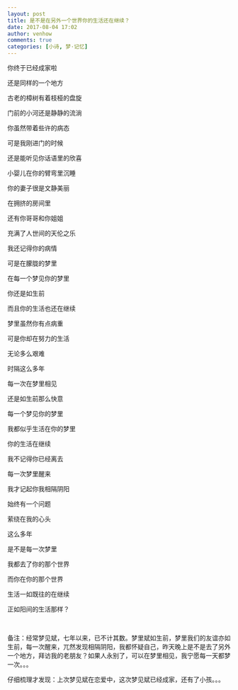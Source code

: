 ```yaml
---
layout: post
title: 是不是在另外一个世界你的生活还在继续？
date: 2017-08-04 17:02
author: venhow
comments: true
categories: [小诗, 梦·记忆]
---
```

你终于已经成家啦

还是同样的一个地方

古老的樟树有着枝桠的盘旋

门前的小河还是静静的流淌

你虽然带着些许的病态

可是我刚进门的时候

还是能听见你话语里的欣喜

小婴儿在你的臂弯里沉睡

你的妻子很是文静美丽

在拥挤的房间里

还有你哥哥和你姐姐

充满了人世间的天伦之乐

我还记得你的病情

可是在朦胧的梦里

在每一个梦见你的梦里

你还是如生前

而且你的生活也还在继续

梦里虽然你有点病重

可是你却在努力的生活

无论多么艰难

时隔这么多年

每一次在梦里相见

还是如生前那么快意

每一个梦见你的梦里

我都似乎生活在你的梦里

你的生活在继续

我不记得你已经离去

每一次梦里醒来

我才记起你我相隔阴阳

始终有一个问题

萦绕在我的心头

这么多年

是不是每一次梦里

我都去了你的那个世界

而你在你的那个世界

生活一如既往的在继续

正如阳间的生活那样？

&nbsp;

备注：经常梦见斌，七年以来，已不计其数。梦里斌如生前，梦里我们的友谊亦如生前，每一次醒来，兀然发现相隔阴阳，我都怀疑自己，昨天晚上是不是去了另外一个地方，拜访我的老朋友？如果人永别了，可以在梦里相见，我宁愿每一天都梦一次。。。

仔细梳理才发现：上次梦见斌在恋爱中，这次梦见斌已经成家，还有了小孩。。。
